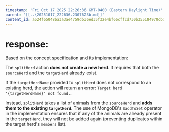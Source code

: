 ```yaml
---
timestamp: 'Fri Oct 17 2025 22:26:36 GMT-0400 (Eastern Daylight Time)'
parent: '[[..\20251017_222636.2307623b.md]]'
content_id: a524f65048ba3a3ae4759db36ed35f32e4bf66cffcd730b355184970cb1755d6
---
```


# response:

Based on the concept specification and its implementation:

The `splitHerd` action **does not create a new herd**. It requires that both the `sourceHerd` and the `targetHerd` already exist.

If the `targetHerdName` provided to `splitHerd` does not correspond to an existing herd, the action will return an error: `Target herd '{targetHerdName}' not found.`.

Instead, `splitHerd` takes a list of animals from the `sourceHerd` and **adds them to the existing `targetHerd`**. The use of MongoDB's `$addToSet` operator in the implementation ensures that if any of the animals are already present in the `targetHerd`, they will not be added again (preventing duplicates within the target herd's `members` list).
